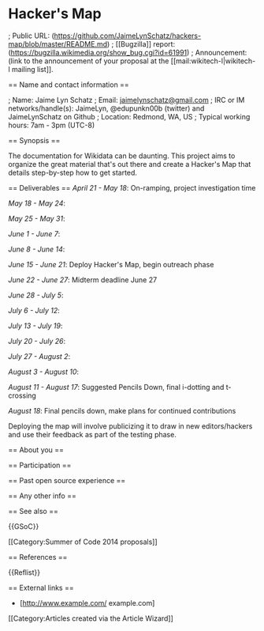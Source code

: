 # Hacker's Map

; Public URL: (https://github.com/JaimeLynSchatz/hackers-map/blob/master/README.md)
; [[Bugzilla]] report: (https://bugzilla.wikimedia.org/show_bug.cgi?id=61991)
; Announcement: (link to the announcement of your proposal at the [[mail:wikitech-l|wikitech-l mailing list]].

== Name and contact information ==

; Name: Jaime Lyn Schatz
; Email: jaimelynschatz@gmail.com
; IRC or IM networks/handle(s): JaimeLyn, @edupunkn00b (twitter) and JaimeLynSchatz on Github
; Location: Redmond, WA, US
; Typical working hours: 7am - 3pm (UTC-8)

== Synopsis ==

The documentation for Wikidata can be daunting. This project aims to organize the great material that's out there and create a Hacker's Map that details step-by-step how to get started.
<!--
Short summary describing your project: what it means to accomplish, and how it will benefit MediaWiki or Wikimedia projects such as Wikipedia.
-->
== Deliverables ==
*April 21 - May 18*:    On-ramping, project investigation time

*May 18 - May 24*:

*May 25 - May 31*:

*June 1 - June 7*:

*June 8 - June 14*:

*June 15 - June 21*:     Deploy Hacker's Map, begin outreach phase

*June 22 - June 27*:     Midterm deadline June 27

*June 28 - July 5*:

*July 6 - July 12*:

*July 13 - July 19*:

*July 20 - July 26*:

*July 27 - August 2*:

*August 3 - August 10*:

*August 11 - August 17*: Suggested Pencils Down, final i-dotting and t-crossing

*August 18*:             Final pencils down, make plans for continued contributions
<!--
Include a brief, clear work breakdown structure with milestones and deadlines. Make sure to label deliverables as optional or required. It’s OK to include thinking time (“investigation”) in your work schedule. Deliverables should include investigation, coding, deploying, testing and documentation.
-->
Deploying the map will involve publicizing it to draw in new editors/hackers and use their feedback as part of the testing phase.

== About you ==

<!--
We don't just care about your project -- you are a person, and that matters to us! What drives you? What makes you want to make this the '''most awesomest''' wiki enhancement ever?

You don't need to write out your life story (we can read your blog if we want that), but we want to know a little about what makes you tick. Are you a Wikipedia addict wanting to make your own experience better? Did a wiki with usability problems run over your dog, and you're seeking revenge? :-) What does making this project happen mean to you?
-->
== Participation ==
<!--
We don't just want to know what you plan to accomplish; we want to know ''how''.  Briefly describe your work style:  how you plan to communicate progress, where you plan to publish your source code while you're working, how and where you plan to ask for help.  (We will tend to favor applicants that demonstrate a clear vision for what it means to be an active participant in our development community.)
-->
== Past open source experience ==
<!--
Do you have any past experience working in open source projects (MediaWiki or otherwise)?  If so, tell us about it!  If you have already written a feature or bugfix in a Wikimedia technology such as MediaWiki, '''link to it here'''; we will give strong preference to candidates who have done so.
-->
== Any other info ==
<!--
Please add any other relevant information -- UI mockups, references to related projects, a link to your proof of concept code, whatever. There are no specific requirements, but we love to see people who love what they're doing. Show us you're excited about this project and have an interest in the background and are considering how best to make your idea work.
-->
== See also ==

{{GSoC}}

[[Category:Summer of Code 2014 proposals]]

== References ==
<!--- See http://en.wikipedia.org/wiki/Wikipedia:Footnotes on how to create references using <ref></ref> tags which will then appear here automatically -->
{{Reflist}}

== External links ==
* [http://www.example.com/ example.com]

<!--- Categories --->
[[Category:Articles created via the Article Wizard]]
